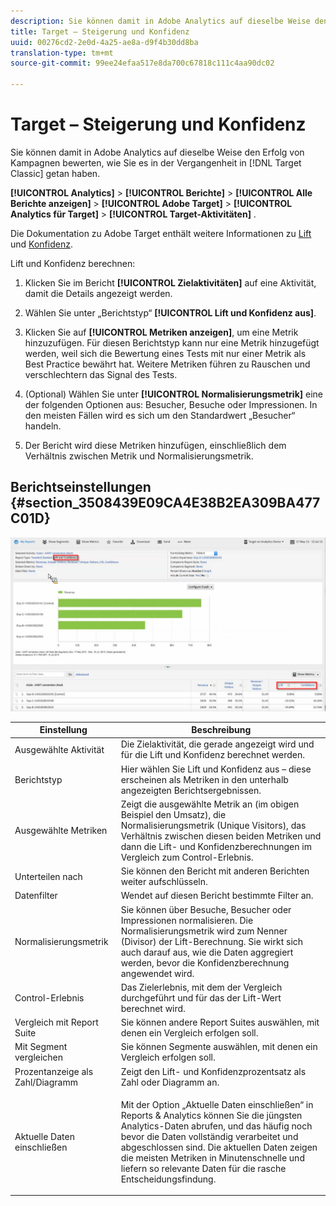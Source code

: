 ```yaml
---
description: Sie können damit in Adobe Analytics auf dieselbe Weise den Erfolg von Kampagnen bewerten, wie Sie es in der Vergangenheit in Target Classic getan haben.
title: Target – Steigerung und Konfidenz
uuid: 00276cd2-2e0d-4a25-ae8a-d9f4b30dd8ba
translation-type: tm+mt
source-git-commit: 99ee24efaa517e8da700c67818c111c4aa90dc02

---
```



# Target – Steigerung und Konfidenz

Sie können damit in Adobe Analytics auf dieselbe Weise den Erfolg von Kampagnen bewerten, wie Sie es in der Vergangenheit in [!DNL Target Classic] getan haben.

**[!UICONTROL Analytics]** > **[!UICONTROL Berichte]** > **[!UICONTROL Alle Berichte anzeigen]** > **[!UICONTROL Adobe Target]** > **[!UICONTROL Analytics für Target]** > **[!UICONTROL Target-Aktivitäten]** .

Die Dokumentation zu Adobe Target enthält weitere Informationen zu [Lift](https://marketing.adobe.com/resources/help/de_DE/target/target/c_estimating_lift_in_revenue.html) und [Konfidenz](https://marketing.adobe.com/resources/help/de_DE/rec/c_Confidence_Level_and_Confidence_Interval.html).

Lift und Konfidenz berechnen:

1. Klicken Sie im Bericht **[!UICONTROL Zielaktivitäten]** auf eine Aktivität, damit die Details angezeigt werden.
1. Wählen Sie unter „Berichtstyp“ **[!UICONTROL Lift und Konfidenz aus]**.
1. Klicken Sie auf **[!UICONTROL Metriken anzeigen]**, um eine Metrik hinzuzufügen. Für diesen Berichtstyp kann nur eine Metrik hinzugefügt werden, weil sich die Bewertung eines Tests mit nur einer Metrik als Best Practice bewährt hat. Weitere Metriken führen zu Rauschen und verschlechtern das Signal des Tests.
1. (Optional) Wählen Sie unter **[!UICONTROL Normalisierungsmetrik]** eine der folgenden Optionen aus: Besucher, Besuche oder Impressionen. In den meisten Fällen wird es sich um den Standardwert „Besucher“ handeln.

1. Der Bericht wird diese Metriken hinzufügen, einschließlich dem Verhältnis zwischen Metrik und Normalisierungsmetrik.

## Berichtseinstellungen  {#section_3508439E09CA4E38B2EA309BA477C01D}

![](assets/lift_confidence_ui.png)

<table id="table_0FBB257C96454CDA82D487DC68459C13"> 
 <thead> 
  <tr> 
   <th colname="col1" class="entry"> Einstellung </th> 
   <th colname="col2" class="entry"> Beschreibung </th> 
  </tr> 
 </thead>
 <tbody> 
  <tr> 
   <td colname="col1"> Ausgewählte Aktivität </td> 
   <td colname="col2"> Die Zielaktivität, die gerade angezeigt wird und für die Lift und Konfidenz berechnet werden. </td> 
  </tr> 
  <tr> 
   <td colname="col1"> Berichtstyp </td> 
   <td colname="col2"> Hier wählen Sie Lift und Konfidenz aus – diese erscheinen als Metriken in den unterhalb angezeigten Berichtsergebnissen. </td> 
  </tr> 
  <tr> 
   <td colname="col1"> Ausgewählte Metriken </td> 
   <td colname="col2"> Zeigt die ausgewählte Metrik an (im obigen Beispiel den Umsatz), die Normalisierungsmetrik (Unique Visitors), das Verhältnis zwischen diesen beiden Metriken und dann die Lift- und Konfidenzberechnungen im Vergleich zum Control-Erlebnis. </td> 
  </tr> 
  <tr> 
   <td colname="col1"> Unterteilen nach </td> 
   <td colname="col2"> Sie können den Bericht mit anderen Berichten weiter aufschlüsseln. </td> 
  </tr> 
  <tr> 
   <td colname="col1"> Datenfilter </td> 
   <td colname="col2"> Wendet auf diesen Bericht bestimmte Filter an. </td> 
  </tr> 
  <tr> 
   <td colname="col1"> Normalisierungsmetrik </td> 
   <td colname="col2"> Sie können über Besuche, Besucher oder Impressionen normalisieren. Die Normalisierungsmetrik wird zum Nenner (Divisor) der Lift-Berechnung. Sie wirkt sich auch darauf aus, wie die Daten aggregiert werden, bevor die Konfidenzberechnung angewendet wird. </td> 
  </tr> 
  <tr> 
   <td colname="col1"> Control-Erlebnis </td> 
   <td colname="col2"> Das Zielerlebnis, mit dem der Vergleich durchgeführt und für das der Lift-Wert berechnet wird. </td> 
  </tr> 
  <tr> 
   <td colname="col1"> Vergleich mit Report Suite </td> 
   <td colname="col2"> Sie können andere Report Suites auswählen, mit denen ein Vergleich erfolgen soll. </td> 
  </tr> 
  <tr> 
   <td colname="col1"> Mit Segment vergleichen </td> 
   <td colname="col2"> Sie können Segmente auswählen, mit denen ein Vergleich erfolgen soll. </td> 
  </tr> 
  <tr> 
   <td colname="col1"> Prozentanzeige als Zahl/Diagramm </td> 
   <td colname="col2"> Zeigt den Lift- und Konfidenzprozentsatz als Zahl oder Diagramm an. </td> 
  </tr> 
  <tr> 
   <td colname="col1"> Aktuelle Daten einschließen </td> 
   <td colname="col2"> <p>Mit der Option „Aktuelle Daten einschließen“ in Reports &amp; Analytics können Sie die jüngsten Analytics-Daten abrufen, und das häufig noch bevor die Daten vollständig verarbeitet und abgeschlossen sind. Die aktuellen Daten zeigen die meisten Metriken in Minutenschnelle und liefern so relevante Daten für die rasche Entscheidungsfindung. </p> </td> 
  </tr> 
 </tbody> 
</table>

